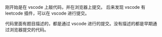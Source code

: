 刚开始是在 vscode 上敲代码，并在浏览器上提交。
后来发现 vscode 有 leetcode 插件，可以在 vscode 进行提交。

代码里面有题目描述的，都是通过 vscode 进行的提交。没有描述的都是早期通过浏览器提交的代码。
